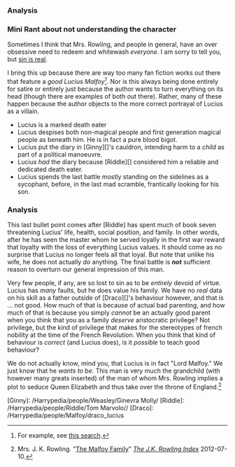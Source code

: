 
### Analysis

### Mini Rant about not understanding the character

Sometimes I think that Mrs. Rowling, and people in general, have an over
obsessive need to redeem and whitewash _everyone_. I am sorry to tell you, but
[sin is real][].

I bring this up because there are way too many fan fiction works out there that
feature a _good Lucius Malfoy[^glm]_. Nor is this always being done entirely
for satire or entirely just because the author wants to turn everything on its
head (though there are examples of both out there). Rather, many of these
happen because the author objects to the more correct portrayal of Lucius as a
villain.

[^glm]: For example, see [this search][ao3glm].

[ao3glm]: https://archiveofourown.org/works?commit=Sort+and+Filter&work_search%5Bsort_column%5D=revised_at&work_search%5Bother_tag_names%5D=Good+Lucius+Malfoy&exclude_work_search%5Bcategory_ids%5D%5B%5D=23&work_search%5Bexcluded_tag_names%5D=&work_search%5Bcrossover%5D=&work_search%5Bcomplete%5D=&work_search%5Bwords_from%5D=&work_search%5Bwords_to%5D=&work_search%5Bdate_from%5D=&work_search%5Bdate_to%5D=&work_search%5Bquery%5D=&work_search%5Blanguage_id%5D=&tag_id=Harry+Potter+-+J*d*+K*d*+Rowling
[sin is real]: https://www.thecatholicthing.org/2015/10/16/the-reality-of-sin/

- Lucius is a marked death eater
- Lucius despises both non-magical people and first generation magical people as beneath him. He is in fact a pure blood bigot.
- Lucius put the diary in [Ginny][]'s cauldron, intending harm to a _child_ as part of a political manoeuvre.
- Lucius _had_ the diary because [Riddle][] considered him a reliable and dedicated death eater.
- Lucius spends the last battle mostly standing on the sidelines as a sycophant, before, in the last mad scramble, frantically looking for his son.

### Analysis

This last bullet point comes after [Riddle] has spent much of book seven
threatening Lucius' life, health, social position, and family. In other words,
after he has seen the master whom he served loyally in the first war reward
that loyalty with the loss of everything Lucius values. It should come as no
surprise that Lucius no longer feels all that loyal. But note that unlike his
wife, he does not actually _do_ anything. The final battle is _**not**_
sufficient reason to overturn our general impression of this man.

Very few people, if any, are so lost to sin as to be _entirely_ devoid of
virtue. Lucius has _many_ faults, but he does value his family. We have no
_real_ data on his skill as a father outside of [Draco][]'s behaviour however,
and that is … not good. How much of that is because of actual bad parenting,
and how much of that is because you simply _cannot_ be an actually good parent
when you think that you as a family _deserve_ aristocratic privilege? Not
privilege, but the kind of privilege that makes for the stereotypes of french
nobility at the time of the French Revolution. When you think that kind of
behaviour is _correct_ (and Lucius does), is it _possible_ to teach good
behaviour?

We do not actually know, mind you, that Lucius is in fact "Lord Malfoy." We
just know that he _wants to be._ This man is very much the grandchild (with
however many greats inserted) of the man of whom Mrs. Rowling implies a plot to
seduce Queen Elizabeth and thus take over the throne of England.[^230104-1]

[^230104-1]:
    Mrs. J. K. Rowling. "[The Malfoy Family][]"
    _[The J.K. Rowling Index][]_ 2012-07-10.

[The J.K. Rowling Index]: https://www.rowlingindex.org/
[The Malfoy Family]: https://www.rowlingindex.org/work/pmmf/
[Ginny]: /Harrypedia/people/Weasley/Ginevra Molly/
[Riddle]: /Harrypedia/people/Riddle/Tom Marvolo//
[Draco]: /Harrypedia/people/Malfoy/draco_lucius
